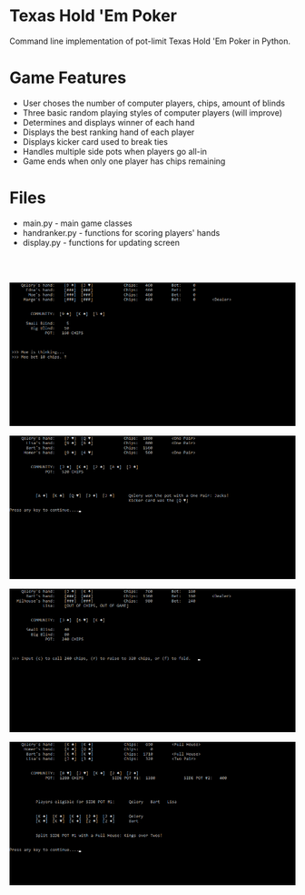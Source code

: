 # Texas Hold 'Em Poker

Command line implementation of pot-limit Texas Hold 'Em Poker in Python.

# Game Features
* User choses the number of computer players, chips, amount of blinds
* Three basic random playing styles of computer players (will improve)
* Determines and displays winner of each hand
* Displays the best ranking hand of each player
* Displays kicker card used to break ties
* Handles multiple side pots when players go all-in
* Game ends when only one player has chips remaining

# Files

* main.py - main game classes
* handranker.py - functions for scoring players' hands
* display.py - functions for updating screen
<br>
<br>

![](example1.png)

![](example2.png)

![](example3.png)

![](example4.png)
